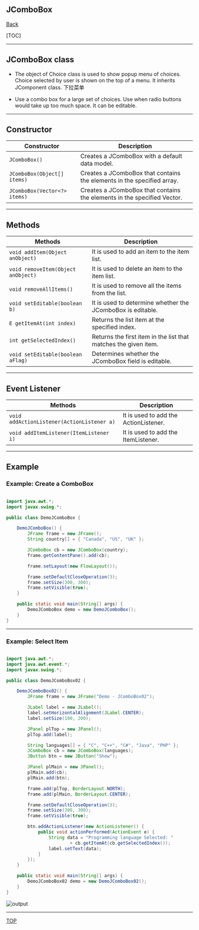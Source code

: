 ## JComboBox

[Back](../java_swing.md)

[TOC]

---

## JComboBox class

- The object of Choice class is used to show popup menu of choices. Choice selected by user is shown on the top of a menu. It inherits JComponent class. 下拉菜单

- Use a combo box for a large set of choices. Use when radio buttons would take up too much space. It can be editable.

---

## Constructor

| Constructor                  | Description                                                             |
| ---------------------------- | ----------------------------------------------------------------------- |
| `JComboBox()`                | Creates a JComboBox with a default data model.                          |
| `JComboBox(Object[] items)`  | Creates a JComboBox that contains the elements in the specified array.  |
| `JComboBox(Vector<?> items)` | Creates a JComboBox that contains the elements in the specified Vector. |

---

## Methods

| Methods                            | Description                                                     |
| ---------------------------------- | --------------------------------------------------------------- |
| `void addItem(Object anObject)`    | It is used to add an item to the item list.                     |
| `void removeItem(Object anObject)` | It is used to delete an item to the item list.                  |
| `void removeAllItems()`            | It is used to remove all the items from the list.               |
| `void setEditable(boolean b)`      | It is used to determine whether the JComboBox is editable.      |
| `E getItemAt(int index)`           | Returns the list item at the specified index.                   |
| `int getSelectedIndex()`           | Returns the first item in the list that matches the given item. |
| `void setEditable(boolean aFlag)`  | Determines whether the JComboBox field is editable.             |

---

## Event Listener

| Methods                                    | Description                           |
| ------------------------------------------ | ------------------------------------- |
| `void addActionListener(ActionListener a)` | It is used to add the ActionListener. |
| `void addItemListener(ItemListener i)`     | It is used to add the ItemListener.   |

---

## Example

### Example: Create a ComboBox

```java

import java.awt.*;
import javax.swing.*;

public class DemoJComboBox {

    DemoJComboBox() {
        JFrame frame = new JFrame();
        String country[] = { "Canada", "US", "UK" };

        JComboBox cb = new JComboBox(country);
        frame.getContentPane().add(cb);

        frame.setLayout(new FlowLayout());

        frame.setDefaultCloseOperation(3);
        frame.setSize(300, 300);
        frame.setVisible(true);
    }

    public static void main(String[] args) {
        DemoJComboBox demo = new DemoJComboBox();
    }
}

```

---

### Example: Select Item

```java

import java.awt.*;
import java.awt.event.*;
import javax.swing.*;

public class DemoJComboBox02 {

    DemoJComboBox02() {
        JFrame frame = new JFrame("Demo - JComboBox02");

        JLabel label = new JLabel();
        label.setHorizontalAlignment(JLabel.CENTER);
        label.setSize(100, 200);

        JPanel plTop = new JPanel();
        plTop.add(label);

        String languages[] = { "C", "C++", "C#", "Java", "PHP" };
        JComboBox cb = new JComboBox(languages);
        JButton btn = new JButton("Show");

        JPanel plMain = new JPanel();
        plMain.add(cb);
        plMain.add(btn);

        frame.add(plTop, BorderLayout.NORTH);
        frame.add(plMain, BorderLayout.CENTER);

        frame.setDefaultCloseOperation(3);
        frame.setSize(300, 300);
        frame.setVisible(true);

        btn.addActionListener(new ActionListener() {
            public void actionPerformed(ActionEvent e) {
                String data = "Programming language Selected: "
                        + cb.getItemAt(cb.getSelectedIndex());
                label.setText(data);
            }
        });
    }

    public static void main(String[] args) {
        DemoJComboBox02 demo = new DemoJComboBox02();
    }
}

```

![output](https://static.javatpoint.com/java/swing/images/java-jcombobox2.png)

---

[TOP](#jcombobox)
